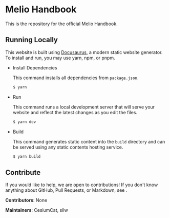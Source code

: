 # Melio Handbook

This is the repository for the official Melio Handbook.

## Running Locally

This website is built using [Docusaurus](https://docusaurus.io/), a modern static website generator. To install and run, you may use yarn, npm, or pnpm.

- Install Dependencies

  This command installs all dependencies from `package.json`.
  ```sh
  $ yarn
  ```

- Run

  This command runs a local development server that will serve your website and reflect the latest changes as you edit the files.
  ```sh
  $ yarn dev
  ```

- Build

  This command generates static content into the `build` directory and can be served using any static contents hosting service.
  ```sh
  $ yarn build
  ```

## Contribute

If you would like to help, we are open to contributions!
If you don't know anything about GitHub, Pull Requests, or Markdown, see <TODO>.

**Contributors**: None

**Maintainers**: CesiumCat, silw

